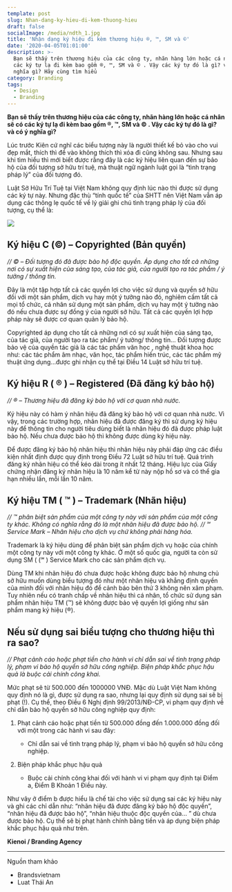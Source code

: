 ```yaml
---
template: post
slug: Nhan-dang-ky-hieu-di-kem-thuong-hieu
draft: false
socialImage: /media/ndth_1.jpg
title: 'Nhận dạng ký hiệu đi kèm thương hiệu ®, ™, SM và ©'
date: '2020-04-05T01:01:00'
description: >-
  Bạn sẽ thấy trên thương hiệu của các công ty, nhãn hàng lớn hoặc cá nhân sẽ có
  các ký tự lạ đi kèm bao gồm ®, ™, SM và © . Vậy các ký tự đó là gì? và có ý
  nghĩa gì? Hãy cùng tìm hiểu
category: Branding
tags:
  - Design
  - Branding
---
```

**Bạn sẽ thấy trên thương hiệu của các công ty, nhãn hàng lớn hoặc cá nhân sẽ có các ký tự lạ đi kèm bao gồm ®, ™, SM và © . Vậy các ký tự đó là gì? và có ý nghĩa gì?**

Lúc trước Kiên cứ nghĩ các biểu tượng này là người thiết kế bỏ vào cho vui đẹp mắt, thích thì để vào không thích thì xóa đi cũng không sau. Nhưng sau khi tìm hiểu thì mới biết được rằng đây là các ký hiệu liên quan đến sự bảo hộ của đối tượng sở hữu trí tuệ, mà thuật ngữ ngành luật gọi là “tình trạng pháp lý” của đối tượng đó.

Luật Sở Hữu Trí Tuệ tại Việt Nam không quy định lúc nào thì được sử dụng các ký tự này. Nhưng đặc thù “tính quốc tế” của SHTT nên Việt Nam vẫn áp dụng các thông lẹ quốc tế về lý giải ghi chú tình trạng pháp lý của đối tượng, cụ thể là:

![](/media/image-2.jpg)

## Ký hiệu C (©) – Copyrighted (Bản quyền)

*// © – Đối tượng đó đã được bảo hộ độc quyền. Áp dụng cho tất cả những nơi có sự xuất hiện của sáng tạo, của tác giả, của người tạo ra tác phẩm / ý tưởng / thông tin.*

Đây là một tập hợp tất cả các quyền lợi cho việc sử dụng và quyền sở hữu đối với một sản phẩm, dịch vụ hay một ý tưởng nào đó, nghiêm cấm tất cả mọi tổ chức, cá nhân sử dụng một sản phẩm, dịch vụ hay một ý tưởng nào đó nếu chưa được sự đồng ý của người sở hữu. Tất cả các quyền lợi hợp pháp này sẽ được cơ quan quản lý bảo hộ.

Copyrighted áp dụng cho tất cả những nơi có sự xuất hiện của sáng tạo, của tác giả, của người tạo ra tác phẩm/ ý tưởng/ thông tin… Đối tượng được bảo vệ của quyền tác giả là các tác phẩm văn học , nghệ thuật khoa học như: các tác phẩm âm nhạc, văn học, tác phẩm hiến trúc, các tác phẩm mỹ thuật ứng dụng…được ghi nhận cụ thể tại Điều 14 Luật sở hữu trí tuệ.

## Ký hiệu R ( ® ) – Registered (Đã đăng ký bảo hộ)

*// ® – Thương hiệu đã đăng ký bảo hộ với cơ quan nhà nước.*

Ký hiệu này có hàm ý nhãn hiệu đã đăng ký bảo hộ với cơ quan nhà nước. Vì vậy, trong các trường hợp, nhãn hiệu đã được đăng ký thì sử dụng ký hiệu này để thông tin cho người tiêu dùng biết là nhãn hiệu đó đã được pháp luật bảo hộ. Nếu chưa được bảo hộ thì không được dùng ký hiệu này.

Để được đăng ký bảo hộ nhãn hiệu thì nhãn hiệu này phải đáp ứng các điều kiện nhất định được quy định trong Điều 72 Luật sở hữu trí tuệ. Quá trình đăng ký nhãn hiệu có thể kéo dài trong ít nhất 12 tháng. Hiệu lực của Giấy chứng nhận đăng ký nhãn hiệu là 10 năm kể từ này nộp hồ sơ và có thể gia hạn nhiều lần, mỗi lần 10 năm.

## Ký hiệu TM ( ™ ) – Trademark (Nhãn hiệu)

*// ™ phân biệt sản phẩm của một công ty này với sản phẩm của một công ty khác. Không có nghĩa rằng đó là một nhãn hiệu đã được bảo hộ. // ℠ Service Mark – Nhãn hiệu cho dịch vụ chứ không phải hàng hóa.*

Trademark là ký hiệu dùng để phân biệt sản phẩm dịch vụ hoặc của chính một công ty này với một công ty khác. Ở một số quốc gia, người ta còn sử dụng SM ( (℠ ) Service Mark cho các sản phẩm dịch vụ.

Dùng TM khi nhãn hiệu đó chưa được hoặc không được bảo hộ nhưng chủ sở hữu muốn dùng biểu tượng đó như một nhãn hiệu và khẳng định quyền của mình đối với nhãn hiệu đó để cảnh báo bên thứ 3 không nên xâm phạm. Tuy nhiên nếu có tranh chấp về nhãn hiệu thì cá nhân, tổ chức sử dụng sản phẩm nhãn hiệu TM (™) sẽ không được bảo vệ quyền lợi giống như sản phẩm mang ký hiệu (®).

## Nếu sử dụng sai biểu tượng cho thương hiệu thì ra sao?

*// Phạt cảnh cáo hoặc phạt tiền cho hành vi chỉ dẫn sai về tình trạng pháp lý, phạm vi bảo hộ quyền sở hữu công nghiệp. Biện pháp khắc phục hậu quả là buộc cải chính công khai.*

Mức phạt sẽ từ 500.000 đến 1000000 VNĐ. Mặc dù Luật Việt Nam không quy định nó là gì, được sử dụng ra sao, nhưng lại quy định sử dụng sai sẽ bị phạt (!). Cụ thể, theo Điều 6 Nghị định 99/2013/NĐ-CP, vi phạm quy định về chỉ dẫn bảo hộ quyền sở hữu công nghiệp quy định:

1. Phạt cảnh cáo hoặc phạt tiền từ 500.000 đồng đến 1.000.000 đồng đối với một trong các hành vi sau đây:

   * Chỉ dẫn sai về tình trạng pháp lý, phạm vi bảo hộ quyền sở hữu công nghiệp.
2. Biện pháp khắc phục hậu quả

   * Buộc cải chính công khai đối với hành vi vi phạm quy định tại Điểm a, Điểm B Khoản 1 Điều này.

Như vây ở điểm b được hiểu là chế tài cho việc sử dụng sai các ký hiệu này và ghi các chỉ dẫn như: “nhãn hiệu đã được đăng ký bảo hộ độc quyền”, “nhãn hiệu đã được bảo hộ”, “nhãn hiệu thuộc độc quyền của… ” dù chưa được bảo hộ. Cụ thể sẽ bị phạt hành chính bằng tiền và áp dụng biện pháp khắc phục hậu quả như trên.

**Kienoi / Branding Agency**

- - -

Nguồn tham khảo

* Brandsvietnam
* Luat Thái An